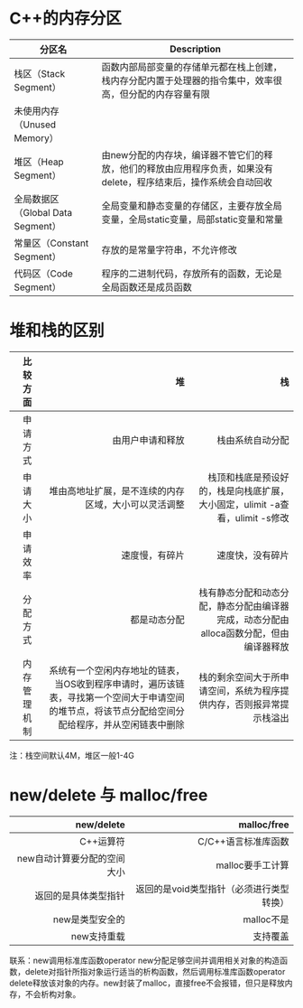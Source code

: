 # C++的内存分区

| 分区名 | Description |
| ------ | ----------- |
| 栈区（Stack Segment）  | 函数内部局部变量的存储单元都在栈上创建，栈内存分配内置于处理器的指令集中，效率很高，但分配的内存容量有限 |
| 未使用内存（Unused Memory） |  |
| 堆区（Heap Segment）    | 由new分配的内存块，编译器不管它们的释放，他们的释放由应用程序负责，如果没有delete，程序结束后，操作系统会自动回收 |
| 全局数据区（Global Data Segment） | 全局变量和静态变量的存储区，主要存放全局变量，全局static变量，局部static变量和常量 |
| 常量区（Constant Segment）| 存放的是常量字符串，不允许修改 |
| 代码区（Code Segment）|  程序的二进制代码，存放所有的函数，无论是全局函数还是成员函数 |

# 堆和栈的区别
|比较方面 | 堆  | 栈 |
|------:|---: | ---: |
|申请方式 | 由用户申请和释放 | 栈由系统自动分配 |
| 申请大小| 堆由高地址扩展，是不连续的内存区域，大小可以灵活调整 | 栈顶和栈底是预设好的，栈是向栈底扩展，大小固定，ulimit -a查看，ulimit -s修改 |
| 申请效率 | 速度慢，有碎片 | 速度快，没有碎片 |
| 分配方式 | 都是动态分配 | 栈有静态分配和动态分配，静态分配由编译器完成，动态分配由alloca函数分配，但由编译器释放 |
| 内存管理机制|系统有一个空闲内存地址的链表，当OS收到程序申请时，遍历该链表，寻找第一个空间大于申请空间的堆节点，将该节点分配给空间分配给程序，并从空闲链表中删除 | 栈的剩余空间大于所申请空间，系统为程序提供内存，否则报异常提示栈溢出  |
注：栈空间默认4M，堆区一般1-4G

# new/delete 与 malloc/free
| new/delete |  malloc/free |
| --: | --: |
|  C++运算符 | C/C++语言标准库函数 |
| new自动计算要分配的空间大小 | malloc要手工计算 |
| 返回的是具体类型指针 | 返回的是void类型指针（必须进行类型转换） |
| new是类型安全的 | malloc不是 |
| new支持重载 | 支持覆盖 |
联系：new调用标准库函数operator new分配足够空间并调用相关对象的构造函数，delete对指针所指对象运行适当的析构函数，然后调用标准库函数operator delete释放该对象的内存。new封装了malloc，直接free不会报错，但只是释放内存，不会析构对象。